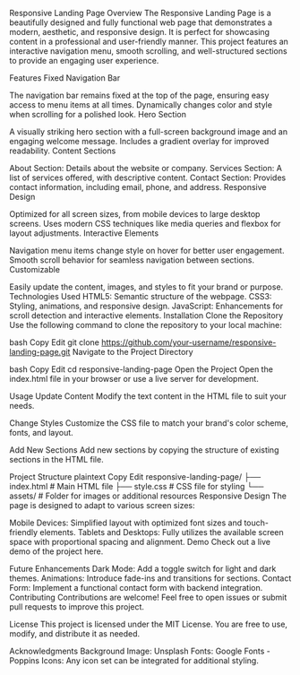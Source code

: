 Responsive Landing Page
Overview
The Responsive Landing Page is a beautifully designed and fully functional web page that demonstrates a modern, aesthetic, and responsive design. It is perfect for showcasing content in a professional and user-friendly manner. This project features an interactive navigation menu, smooth scrolling, and well-structured sections to provide an engaging user experience.

Features
Fixed Navigation Bar

The navigation bar remains fixed at the top of the page, ensuring easy access to menu items at all times.
Dynamically changes color and style when scrolling for a polished look.
Hero Section

A visually striking hero section with a full-screen background image and an engaging welcome message.
Includes a gradient overlay for improved readability.
Content Sections

About Section: Details about the website or company.
Services Section: A list of services offered, with descriptive content.
Contact Section: Provides contact information, including email, phone, and address.
Responsive Design

Optimized for all screen sizes, from mobile devices to large desktop screens.
Uses modern CSS techniques like media queries and flexbox for layout adjustments.
Interactive Elements

Navigation menu items change style on hover for better user engagement.
Smooth scroll behavior for seamless navigation between sections.
Customizable

Easily update the content, images, and styles to fit your brand or purpose.
Technologies Used
HTML5: Semantic structure of the webpage.
CSS3: Styling, animations, and responsive design.
JavaScript: Enhancements for scroll detection and interactive elements.
Installation
Clone the Repository
Use the following command to clone the repository to your local machine:

bash
Copy
Edit
git clone https://github.com/your-username/responsive-landing-page.git
Navigate to the Project Directory

bash
Copy
Edit
cd responsive-landing-page
Open the Project
Open the index.html file in your browser or use a live server for development.

Usage
Update Content
Modify the text content in the HTML file to suit your needs.

Change Styles
Customize the CSS file to match your brand's color scheme, fonts, and layout.

Add New Sections
Add new sections by copying the structure of existing sections in the HTML file.

Project Structure
plaintext
Copy
Edit
responsive-landing-page/
├── index.html         # Main HTML file
├── style.css          # CSS file for styling
└── assets/            # Folder for images or additional resources
Responsive Design
The page is designed to adapt to various screen sizes:

Mobile Devices: Simplified layout with optimized font sizes and touch-friendly elements.
Tablets and Desktops: Fully utilizes the available screen space with proportional spacing and alignment.
Demo
Check out a live demo of the project here.

Future Enhancements
Dark Mode: Add a toggle switch for light and dark themes.
Animations: Introduce fade-ins and transitions for sections.
Contact Form: Implement a functional contact form with backend integration.
Contributing
Contributions are welcome! Feel free to open issues or submit pull requests to improve this project.

License
This project is licensed under the MIT License. You are free to use, modify, and distribute it as needed.

Acknowledgments
Background Image: Unsplash
Fonts: Google Fonts - Poppins
Icons: Any icon set can be integrated for additional styling.
